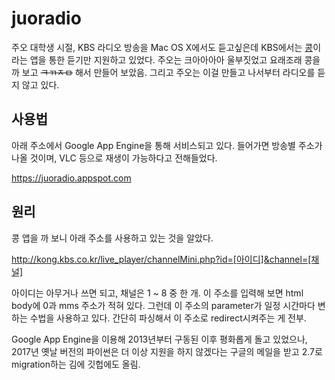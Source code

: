 # juoradio
주오 대학생 시절, KBS 라디오 방송을 Mac OS X에서도 듣고싶은데 KBS에서는 [콩](http://www.kbs.co.kr/radio/kong/)이라는 앱을 통한 듣기만 지원하고 있었다. 주오는 크아아아아 울부짓었고 요래조래 콩을 까 보고 ~~ㅋㄲㅈㅁ~~ 해서 만들어 보았음. 그리고 주오는 이걸 만들고 나서부터 라디오를 듣지 않고 있다.

## 사용법
아래 주소에서 Google App Engine을 통해 서비스되고 있다. 들어가면 방송별 주소가 나올 것이며, VLC 등으로 재생이 가능하다고 전해들었다.

https://juoradio.appspot.com

## 원리
콩 앱을 까 보니 아래 주소를 사용하고 있는 것을 알았다.

http://kong.kbs.co.kr/live_player/channelMini.php?id=[아이디]&channel=[채널]

아이디는 아무거나 쓰면 되고, 채널은 1 ~ 8 중 한 개. 이 주소를 입력해 보면 html body에 0과 mms 주소가 적혀 있다. 그런데 이 주소의 parameter가 일정 시간마다 변하는 수법을 사용하고 있다. 간단히 파싱해서 이 주소로 redirect시켜주는 게 전부.

Google App Engine을 이용해 2013년부터 구동된 이후 평화롭게 돌고 있었으나, 2017년 옛날 버전의 파이썬은 더 이상 지원을 하지 않겠다는 구글의 메일을 받고 2.7로 migration하는 김에 깃헙에도 올림.
